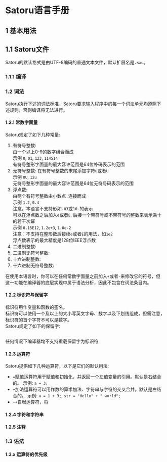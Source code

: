 # Satoru语言手册

## 1 基本用法

## 1.1 Satoru文件

Satoru的默认格式是由UTF-8编码的普通文本文件，默认扩展名是`.sau`。  

### 1.1.1 编译

### 1.2 词法

Satoru执行下述的词法标准，Satoru要求输入程序中的每一个词法单元均遵照下述规则，否则编译将无法进行。  

#### 1.2.1 常数字面量

Satoru规定了如下几种常量:

1. 有符号整数:  
   由一个以上0-9的数字组合而成  
   示例 `0`, `01`, `123`, `114514`  
   有符号整形字面量的最大容许范围是64位补码表示的范围  
2. 无符号整数:
   在有符号整数的末尾添加字符`u`或者`U`  
   示例 `0U`, `12u`  
   无符号整形字面量的最大容许范围是64位无符号码表示的范围  
3. 浮点数:  
   由两个有符号整数由小数点`.`连接而成  
   示例 `1.2`, `0.4`  
   注意，本语言不支持形如`.03`或`10.`的表示  
   可以在浮点数之后加入`e`或者`E`, 后接一个带符号或不带符号的整数来表示乘十的若干次幂  
   示例 `0.15E12`, `1.2e+3`, `1.0e-2`  
   注意：不支持在整形数后接续`e`或者`E`的用法，如`1e2`  
   浮点数表示的最大精度是128位IEEE浮点数  
4. 二进制整数:
5. 二进制无符号整数:
6. 十六进制整数:
7. 十六进制无符号整数:

在使用本语言时，你可以在任何常数字面量之前加入`+`或者`-`来修改它的符号，但这一功能在编译器的底层实现中属于语法分析，因此不包含在词法条目内。

#### 1.2.2 标识符与保留字

标识符用作变量和函数的签名。  
标识符可以使用一个及以上的大小写英文字母、数字以及下划线组成，但需注意，标识符的首个字符不可以是数字。  
Satoru规定了如下的保留字:  
```
```
任何情况下编译器均不支持重载保留字为标识符  

#### 1.2.3 运算符

Satoru提供如下几种运算符，以下是它们的默认用法:

- `=`赋值运算符用于赋值和初始化，并返回一个左值变量的引用。默认是右结合的。
  示例: `a = 3;`
- `+`加法运算符可以用作数的算术加法、字符串与字符的交叉合并。默认是左结合的。
  示例: `a = 1 + 3;`, `str = "Hello" + " world";`
- `++`自增运算符，将

#### 1.2.4 字符和字符串

#### 1.2.5 注释

### 1.3 语法

#### 1.3.x 运算符的优先级